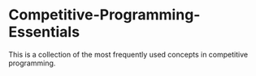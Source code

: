 # Competitive-Programming-Essentials
This is a collection of the most frequently used concepts in competitive programming.
